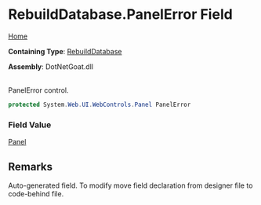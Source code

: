 # RebuildDatabase\.PanelError Field

[Home](../../../../../README.md)

**Containing Type**: [RebuildDatabase](../README.md)

**Assembly**: DotNetGoat\.dll

\
PanelError control\.

```csharp
protected System.Web.UI.WebControls.Panel PanelError
```

### Field Value

[Panel](https://docs.microsoft.com/en-us/dotnet/api/system.web.ui.webcontrols.panel)

## Remarks

Auto\-generated field\.
To modify move field declaration from designer file to code\-behind file\.